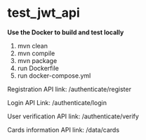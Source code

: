 # test_jwt_api

**Use the Docker to build and test locally**

1. mvn clean
2. mvn compile
3. mvn package
4. run Dockerfile 
5. run docker-compose.yml

 
Registration API link:      /authenticate/register

Login API Link:             /authenticate/login

User verification API link: /authenticate/verify

Cards information API link: /data/cards
